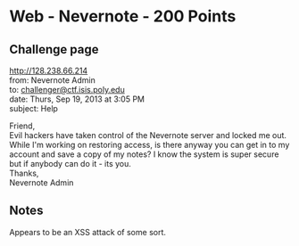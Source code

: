 # Web - Nevernote - 200 Points  

## Challenge page  

http://128.238.66.214  
from: Nevernote Admin   
to: challenger@ctf.isis.poly.edu  
date: Thurs, Sep 19, 2013 at 3:05 PM  
subject: Help  

Friend,  
Evil hackers have taken control of the Nevernote server and locked me out. While I'm working on restoring access, is there anyway you can get in to my account and save a copy of my notes? I know the system is super secure but if anybody can do it - its you.  
Thanks,  
Nevernote Admin  

## Notes

Appears to be an XSS attack of some sort.  

